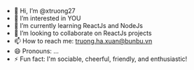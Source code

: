 - 👋 Hi, I’m @xtruong27  
- 👀 I’m interested in YOU  
- 🌱 I’m currently learning ReactJs and NodeJs  
- 💞️ I’m looking to collaborate on ReactJs projects  
- 📫 How to reach me: truong.ha.xuan@bunbu.vn  
- 😄 Pronouns: ...  
- ⚡ Fun fact: I'm sociable, cheerful, friendly, and enthusiastic!  
